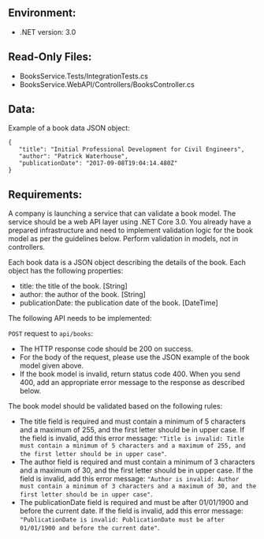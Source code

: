 ## Environment:
- .NET version: 3.0

## Read-Only Files:
- BooksService.Tests/IntegrationTests.cs
- BooksService.WebAPI/Controllers/BooksController.cs

## Data:
Example of a book data JSON object:
```
{
   "title": "Initial Professional Development for Civil Engineers",
   "author": "Patrick Waterhouse",
   "publicationDate": "2017-09-08T19:04:14.480Z"
}
```

## Requirements:

A company is launching a service that can validate a book model. The service should be a web API layer using .NET Core 3.0. You already have a prepared infrastructure and need to implement validation logic for the book model as per the guidelines below. Perform validation in models, not in controllers.

Each book data is a JSON object describing the details of the book. Each object has the following properties:

- title: the title of the book. [String]
- author: the author of the book. [String]
- publicationDate: the publication date of the book. [DateTime]

The following API needs to be implemented:

`POST` request to `api/books`:

- The HTTP response code should be 200 on success.
- For the body of the request, please use the JSON example of the book model given above.
- If the book model is invalid, return status code 400. When you send 400, add an appropriate error message to the response as described below.

The book model should be validated based on the following rules:

- The title field is required and must contain a minimum of 5 characters and a maximum of 255, and the first letter should be in upper case. If the field is invalid, add this error message: `"Title is invalid: Title must contain a minimum of 5 characters and a maximum of 255, and the first letter should be in upper case"`.
- The author field is required and must contain a minimum of 3 characters and a maximum of 30, and the first letter should be in upper case. If the field is invalid, add this error message: `"Author is invalid: Author must contain a minimum of 3 characters and a maximum of 30, and the first letter should be in upper case"`.
- The publicationDate field is required and must be after 01/01/1900 and before the current date. If the field is invalid, add this error message: `"PublicationDate is invalid: PublicationDate must be after 01/01/1900 and before the current date"`.
